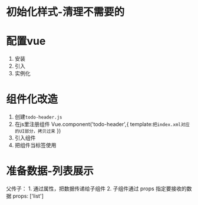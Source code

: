# 初始化样式-清理不需要的

# 配置vue
1. 安装
2. 引入
3. 实例化

# 组件化改造
1. 创建`todo-header.js`
2. 在js里注册组件 Vue.component('todo-header',{
	template:`把index.xml对应的UI部分，拷贝过来`
})
3. 引入组件
    <script src="./js/components/todo-header.js"></script>
4. 把组件当标签使用
		<todo-header></todo-header>

# 准备数据-列表展示
父传子：
	1. 通过属性，把数据传递给子组件
    	<todo-list :list='list'></todo-list>
	2. 子组件通过 props 指定要接收的数据
    	props: ['list']


